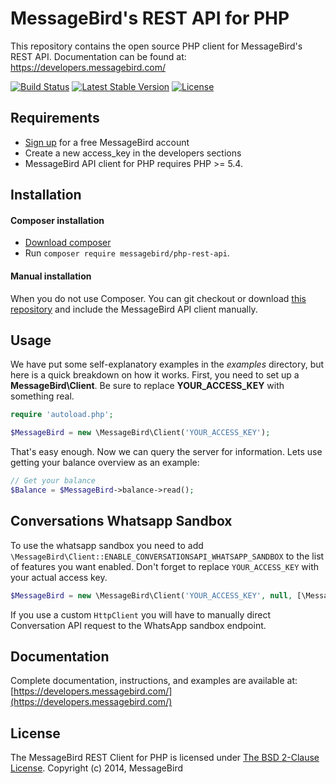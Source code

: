 MessageBird's REST API for PHP
===============================
This repository contains the open source PHP client for MessageBird's REST API. Documentation can be found at: https://developers.messagebird.com/

[![Build Status](https://travis-ci.org/messagebird/php-rest-api.svg?branch=master)](https://travis-ci.org/messagebird/php-rest-api)
[![Latest Stable Version](https://poser.pugx.org/messagebird/php-rest-api/v/stable.svg)](https://packagist.org/packages/messagebird/php-rest-api)
[![License](https://poser.pugx.org/messagebird/php-rest-api/license.svg)](https://packagist.org/packages/messagebird/php-rest-api)

Requirements
-----

- [Sign up](https://www.messagebird.com/en/signup) for a free MessageBird account
- Create a new access_key in the developers sections
- MessageBird API client for PHP requires PHP >= 5.4.

Installation
-----

#### Composer installation

- [Download composer](https://getcomposer.org/doc/00-intro.md#installation-nix)
- Run `composer require messagebird/php-rest-api`.

#### Manual installation

When you do not use Composer. You can git checkout or download [this repository](https://github.com/messagebird/php-rest-api/archive/master.zip) and include the MessageBird API client manually.


Usage
-----

We have put some self-explanatory examples in the *examples* directory, but here is a quick breakdown on how it works. First, you need to set up a **MessageBird\Client**. Be sure to replace **YOUR_ACCESS_KEY** with something real.

```php
require 'autoload.php';

$MessageBird = new \MessageBird\Client('YOUR_ACCESS_KEY');

```

That's easy enough. Now we can query the server for information. Lets use getting your balance overview as an example:

```php
// Get your balance
$Balance = $MessageBird->balance->read();
```


Conversations Whatsapp Sandbox
-------------

To use the whatsapp sandbox you need to add `\MessageBird\Client::ENABLE_CONVERSATIONSAPI_WHATSAPP_SANDBOX` to the list of features you want enabled. Don't forget to replace `YOUR_ACCESS_KEY` with your actual access key.

```php
$MessageBird = new \MessageBird\Client('YOUR_ACCESS_KEY', null, [\MessageBird\Client::ENABLE_CONVERSATIONSAPI_WHATSAPP_SANDBOX]);
```

If you use a custom `HttpClient` you will have to manually direct Conversation API request to the WhatsApp sandbox endpoint.


Documentation
----
Complete documentation, instructions, and examples are available at:
[https://developers.messagebird.com/](https://developers.messagebird.com/)


License
----
The MessageBird REST Client for PHP is licensed under [The BSD 2-Clause License](http://opensource.org/licenses/BSD-2-Clause). Copyright (c) 2014, MessageBird
